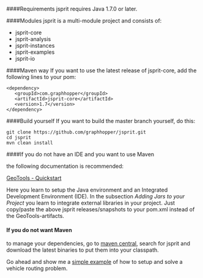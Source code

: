 ####Requirements
jsprit requires Java 1.7.0 or later.

####Modules
jsprit is a multi-module project and consists of:
- jsprit-core
- jsprit-analysis
- jsprit-instances
- jsprit-examples
- jsprit-io

####Maven way
If you want to use the latest release of jsprit-core, add the following lines to your pom:

<pre><code>&lt;dependency&gt;
   &lt;groupId&gt;com.graphhopper&lt;/groupId&gt;
   &lt;artifactId&gt;jsprit-core&lt;/artifactId&gt;
   &lt;version&gt;1.7&lt;/version&gt;
&lt;/dependency&gt;
</code></pre>

####Build yourself
If you want to build the master branch yourself, do this:

```
git clone https://github.com/graphhopper/jsprit.git
cd jsprit
mvn clean install
```

####If you do not have an IDE and you want to use Maven

the following documentation is recommended:

<a href="http://docs.geotools.org/latest/userguide/tutorial/quickstart/index.html" target="blank_">GeoTools - Quickstart</a>

Here you learn to setup the Java environment and an Integrated Development Environment (IDE). In the subsection <em>Adding Jars to your Project</em> you learn to integrate external libraries in your project. Just copy/paste the above jsprit releases/snapshots to your pom.xml instead of the GeoTools-artifacts.

#### If you do not want Maven
to manage your dependencies, go to [maven central](https://search.maven.org/), search for jsprit and download the latest binaries to put them into your classpath.

Go ahead and show me a [simple example](Simple-Example.md) of how to setup and solve a vehicle routing problem.






